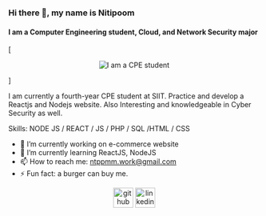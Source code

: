 ### Hi there 👋, my name is Nitipoom
#### I am a Computer Engineering student, Cloud, and Network Security major

[<p align="center">
![I am a CPE student](https://media-exp1.licdn.com/dms/image/C5603AQGMGo7GCeCldg/profile-displayphoto-shrink_200_200/0/1655437366910?e=1663804800&v=beta&t=pB2uPt_rWNjFFh18mqam-cgITHMrgmzy6vDnVlNaEFA)
</p>]

I am currently a fourth-year CPE student at SIIT. Practice and develop a Reactjs and Nodejs website. Also Interesting and knowledgeable in Cyber Security as well.

Skills: NODE JS / REACT / JS / PHP / SQL /HTML / CSS

- 🔭 I’m currently working on e-commerce website 
- 🌱 I’m currently learning ReactJS, NodeJS 
- 📫 How to reach me: ntppmm.work@gmail.com 
- ⚡ Fun fact: a burger can buy me. 


[<center><img src='https://cdn.jsdelivr.net/npm/simple-icons@3.0.1/icons/github.svg' alt='github' height='40'>](https://github.com/quantiano)  [<img src='https://cdn.jsdelivr.net/npm/simple-icons@3.0.1/icons/linkedin.svg' alt='linkedin' height='40'></center>](https://www.linkedin.com/in/https://www.linkedin.com/in/ntppmm//)  

